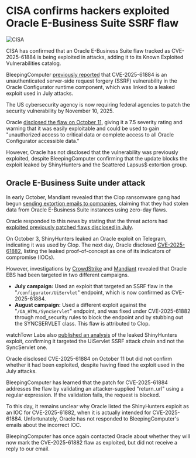 # CISA confirms hackers exploited Oracle E-Business Suite SSRF flaw

![CISA](https://www.bleepstatic.com/content/hl-images/2021/12/14/CISA.jpg)

CISA has confirmed that an Oracle E-Business Suite flaw tracked as CVE-2025-61884 is being exploited in attacks, adding it to its Known Exploited Vulnerabilities catalog.

BleepingComputer [previously reported](https://www.bleepingcomputer.com/news/security/oracle-silently-fixes-zero-day-exploit-leaked-by-shinyhunters/) that CVE-2025-61884 is an unauthenticated server-side request forgery (SSRF) vulnerability in the Oracle Configurator runtime component, which was linked to a leaked exploit used in July attacks.

The US cybersecurity agency is now requiring federal agencies to patch the security vulnerability by November 10, 2025.

Oracle [disclosed the flaw on October 11](https://www.oracle.com/security-alerts/alert-cve-2025-61884.html), giving it a 7.5 severity rating and warning that it was easily exploitable and could be used to gain "unauthorized access to critical data or complete access to all Oracle Configurator accessible data."

However, Oracle has not disclosed that the vulnerability was previously exploited, despite BleepingComputer confirming that the update blocks the exploit leaked by ShinyHunters and the Scattered Lapsus$ extortion group.

## Oracle E-Business Suite under attack

In early October, Mandiant revealed that the Clop ransomware gang had begun [sending extortion emails to companies](https://www.bleepingcomputer.com/news/security/clop-extortion-emails-claim-theft-of-oracle-e-business-suite-data/), claiming that they had stolen data from Oracle E-Business Suite instances using zero-day flaws.

Oracle responded to this news by stating that the threat actors had [exploited previously patched flaws disclosed in July](https://www.bleepingcomputer.com/news/security/oracle-links-clop-extortion-attacks-to-july-security-flaws/).

On October 3, ShinyHunters leaked an Oracle exploit on Telegram, indicating it was used by Clop. The next day, Oracle disclosed [CVE-2025-61882](https://www.oracle.com/security-alerts/alert-cve-2025-61882.html), listing the leaked proof-of-concept as one of its indicators of compromise (IOCs).

However, investigations by [CrowdStrike](https://www.crowdstrike.com/en-us/blog/crowdstrike-identifies-campaign-targeting-oracle-e-business-suite-zero-day-CVE-2025-61882/) and [Mandiant](https://cloud.google.com/blog/topics/threat-intelligence/oracle-ebusiness-suite-zero-day-exploitation) revealed that Oracle EBS had been targeted in two different campaigns.

* **July campaign:** Used an exploit that targeted an SSRF flaw in the "`/configurator/UiServlet`" endpoint, which is now confirmed as CVE-2025-61884.
* **August campaign:** Used a different exploit against the "`/OA_HTML/SyncServlet`" endpoint, and was fixed under CVE-2025-61882 through mod\_security rules to block the endpoint and by stubbing out the SYNCSERVLET class. This flaw is attributed to Clop.

watchTowr Labs also [published an analysis](http://labs.watchtowr.com/well-well-well-its-another-day-oracle-e-business-suite-pre-auth-rce-chain-cve-2025-61882well-well-well-its-another-day-oracle-e-business-suite-pre-auth-rce-chain-cve-2025-61882/) of the leaked ShinyHunters exploit, confirming it targeted the UiServlet SSRF attack chain and not the SyncServlet one.

Oracle disclosed CVE-2025-61884 on October 11 but did not confirm whether it had been exploited, despite having fixed the exploit used in the July attacks.

BleepingComputer has learned that the patch for CVE-2025-61884 addresses the flaw by validating an attacker-supplied "return\_url" using a regular expression. If the validation fails, the request is blocked.

To this day, it remains unclear why Oracle listed the ShinyHunters exploit as an IOC for CVE-2025-61882, when it is actually intended for CVE-2025-61884\. Unfortunately, Oracle has not responded to BleepingComputer's emails about the incorrect IOC.

BleepingComputer has once again contacted Oracle about whether they will now mark the CVE-2025-61882 flaw as exploited, but did not receive a reply to our email.